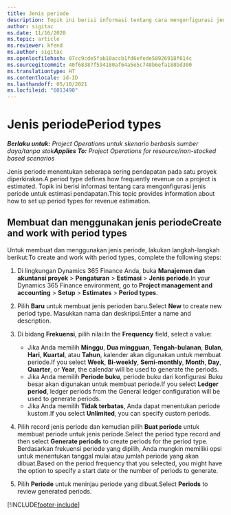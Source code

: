 ```yaml
---
title: Jenis periode
description: Topik ini berisi informasi tentang cara mengonfigurasi jenis periode untuk estimasi pendapatan.
author: sigitac
ms.date: 11/16/2020
ms.topic: article
ms.reviewer: kfend
ms.author: sigitac
ms.openlocfilehash: 07cc9cde5fab10accb1fd6efede58926918f614c
ms.sourcegitcommit: 40f68387f594180af64a5e5c748b6efa188bd300
ms.translationtype: HT
ms.contentlocale: id-ID
ms.lasthandoff: 05/10/2021
ms.locfileid: "6013490"
---
```

# <a name="period-types"></a><span data-ttu-id="2c2f5-103">Jenis periode</span><span class="sxs-lookup"><span data-stu-id="2c2f5-103">Period types</span></span>

<span data-ttu-id="2c2f5-104">_**Berlaku untuk:** Project Operations untuk skenario berbasis sumber daya/tanpa stok_</span><span class="sxs-lookup"><span data-stu-id="2c2f5-104">_**Applies To:** Project Operations for resource/non-stocked based scenarios_</span></span>

<span data-ttu-id="2c2f5-105">Jenis periode menentukan seberapa sering pendapatan pada satu proyek diperkirakan.</span><span class="sxs-lookup"><span data-stu-id="2c2f5-105">A period type defines how frequently revenue on a project is estimated.</span></span> <span data-ttu-id="2c2f5-106">Topik ini berisi informasi tentang cara mengonfigurasi jenis periode untuk estimasi pendapatan.</span><span class="sxs-lookup"><span data-stu-id="2c2f5-106">This topic provides information about how to set up period types for revenue estimation.</span></span> 

## <a name="create-and-work-with-period-types"></a><span data-ttu-id="2c2f5-107">Membuat dan menggunakan jenis periode</span><span class="sxs-lookup"><span data-stu-id="2c2f5-107">Create and work with period types</span></span>
<span data-ttu-id="2c2f5-108">Untuk membuat dan menggunakan jenis periode, lakukan langkah-langkah berikut:</span><span class="sxs-lookup"><span data-stu-id="2c2f5-108">To create and work with period types, complete the following steps:</span></span>

1. <span data-ttu-id="2c2f5-109">Di lingkungan Dynamics 365 Finance Anda, buka **Manajemen dan akuntansi proyek** > **Pengaturan** > **Estimasi** > **Jenis periode**.</span><span class="sxs-lookup"><span data-stu-id="2c2f5-109">In your Dynamics 365 Finance environment, go to **Project management and accounting** > **Setup** > **Estimates** > **Period types**.</span></span>
2. <span data-ttu-id="2c2f5-110">Pilih **Baru** untuk membuat jenis perioden baru.</span><span class="sxs-lookup"><span data-stu-id="2c2f5-110">Select **New** to create new period type.</span></span> <span data-ttu-id="2c2f5-111">Masukkan nama dan deskripsi.</span><span class="sxs-lookup"><span data-stu-id="2c2f5-111">Enter a name and description.</span></span>
3. <span data-ttu-id="2c2f5-112">Di bidang **Frekuensi**, pilih nilai:</span><span class="sxs-lookup"><span data-stu-id="2c2f5-112">In the **Frequency** field, select a value:</span></span>

    - <span data-ttu-id="2c2f5-113">Jika Anda memilih **Minggu**, **Dua mingguan**, **Tengah-bulanan**, **Bulan**, **Hari**, **Kuartal**, atau **Tahun**, kalender akan digunakan untuk membuat periode.</span><span class="sxs-lookup"><span data-stu-id="2c2f5-113">If you select **Week**, **Bi-weekly**, **Semi-monthly**, **Month**, **Day**, **Quarter**, or **Year**, the calendar will be used to generate the periods.</span></span> 
    - <span data-ttu-id="2c2f5-114">Jika Anda memilih **Periode buku**, periode buku dari konfigurasi Buku besar akan digunakan untuk membuat periode.</span><span class="sxs-lookup"><span data-stu-id="2c2f5-114">If you select **Ledger period**, ledger periods from the General ledger configuration will be used to generate periods.</span></span>
    - <span data-ttu-id="2c2f5-115">Jika Anda memilih **Tidak terbatas**, Anda dapat menentukan periode kustom.</span><span class="sxs-lookup"><span data-stu-id="2c2f5-115">If you select **Unlimited**, you can specify custom periods.</span></span>
4. <span data-ttu-id="2c2f5-116">Pilih record jenis periode dan kemudian pilih **Buat periode** untuk membuat periode untuk jenis periode.</span><span class="sxs-lookup"><span data-stu-id="2c2f5-116">Select the period type record and then select **Generate periods** to create periods for the period type.</span></span> <span data-ttu-id="2c2f5-117">Berdasarkan frekuensi periode yang dipilih, Anda mungkin memiliki opsi untuk menentukan tanggal mulai atau jumlah periode yang akan dibuat.</span><span class="sxs-lookup"><span data-stu-id="2c2f5-117">Based on the period frequency that you selected, you might have the option to specify a start date or the number of periods to generate.</span></span>
5. <span data-ttu-id="2c2f5-118">Pilih **Periode** untuk meninjau periode yang dibuat.</span><span class="sxs-lookup"><span data-stu-id="2c2f5-118">Select **Periods** to review generated periods.</span></span>



[!INCLUDE[footer-include](../includes/footer-banner.md)]
